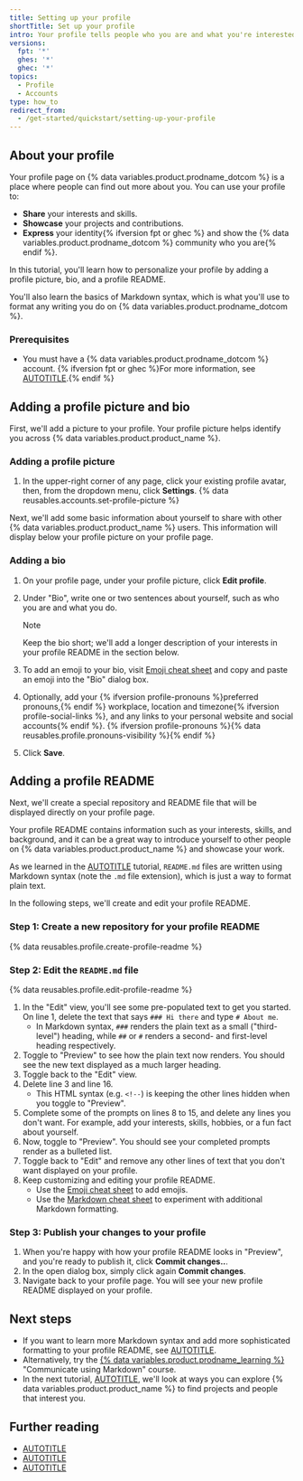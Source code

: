 ```yaml
---
title: Setting up your profile
shortTitle: Set up your profile
intro: Your profile tells people who you are and what you're interested in.
versions:
  fpt: '*'
  ghes: '*'
  ghec: '*'
topics:
  - Profile
  - Accounts
type: how_to
redirect_from:
  - /get-started/quickstart/setting-up-your-profile
---
```


## About your profile

Your profile page on {% data variables.product.prodname_dotcom %} is a place where people can find out more about you. You can use your profile to:

* **Share** your interests and skills.
* **Showcase** your projects and contributions.
* **Express** your identity{% ifversion fpt or ghec %} and show the {% data variables.product.prodname_dotcom %} community who you are{% endif %}.

In this tutorial, you'll learn how to personalize your profile by adding a profile picture, bio, and a profile README.

You'll also learn the basics of Markdown syntax, which is what you'll use to format any writing you do on {% data variables.product.prodname_dotcom %}.

### Prerequisites

* You must have a {% data variables.product.prodname_dotcom %} account. {% ifversion fpt or ghec %}For more information, see [AUTOTITLE](/get-started/start-your-journey/creating-an-account-on-github).{% endif %}

## Adding a profile picture and bio

First, we'll add a picture to your profile. Your profile picture helps identify you across {% data variables.product.product_name %}.

### Adding a profile picture

1. In the upper-right corner of any page, click your existing profile avatar, then, from the dropdown menu, click **Settings**.
{% data reusables.accounts.set-profile-picture %}

Next, we'll add some basic information about yourself to share with other {% data variables.product.product_name %} users. This information will display below your profile picture on your profile page.

### Adding a bio

1. On your profile page, under your profile picture, click **Edit profile**.
1. Under "Bio", write one or two sentences about yourself, such as who you are and what you do.

   > [!NOTE]
   > Keep the bio short; we'll add a longer description of your interests in your profile README in the section below.

1. To add an emoji to your bio, visit [Emoji cheat sheet](https://www.webfx.com/tools/emoji-cheat-sheet/) and copy and paste an emoji into the "Bio" dialog box.
1. Optionally, add your {% ifversion profile-pronouns %}preferred pronouns,{% endif %} workplace, location and timezone{% ifversion profile-social-links %}, and any links to your personal website and social accounts{% endif %}. {% ifversion profile-pronouns %}{% data reusables.profile.pronouns-visibility %}{% endif %}
1. Click **Save**.

## Adding a profile README

Next, we'll create a special repository and README file that will be displayed directly on your profile page.

Your profile README contains information such as your interests, skills, and background, and it can be a great way to introduce yourself to other people on {% data variables.product.product_name %} and showcase your work.

As we learned in the [AUTOTITLE](/get-started/start-your-journey/hello-world) tutorial, `README.md` files are written using Markdown syntax (note the `.md` file extension), which is just a way to format plain text.

In the following steps, we'll create and edit your profile README.

### Step 1: Create a new repository for your profile README

{% data reusables.profile.create-profile-readme %}

### Step 2: Edit the `README.md` file

{% data reusables.profile.edit-profile-readme %}
1. In the "Edit" view, you'll see some pre-populated text to get you started. On line 1, delete the text that says `### Hi there` and type `# About me`.
   * In Markdown syntax, `###` renders the plain text as a small ("third-level") heading, while `##` or `#` renders a second- and first-level heading respectively.
1. Toggle to "Preview" to see how the plain text now renders. You should see the new text displayed as a much larger heading.
1. Toggle back to the "Edit" view.
1. Delete line 3 and line 16.
   * This HTML syntax (e.g. ` <!-- `) is keeping the other lines hidden when you toggle to "Preview".
1. Complete some of the prompts on lines 8 to 15, and delete any lines you don't want. For example, add your interests, skills, hobbies, or a fun fact about yourself.
1. Now, toggle to "Preview". You should see your completed prompts render as a bulleted list.
1. Toggle back to "Edit" and remove any other lines of text that you don't want displayed on your profile.
1. Keep customizing and editing your profile README.
   * Use the [Emoji cheat sheet](https://www.webfx.com/tools/emoji-cheat-sheet/) to add emojis.
   * Use the [Markdown cheat sheet](https://www.markdownguide.org/cheat-sheet/) to experiment with additional Markdown formatting.

### Step 3: Publish your changes to your profile

1. When you're happy with how your profile README looks in "Preview", and you're ready to publish it, click **Commit changes..**.
1. In the open dialog box, simply click again **Commit changes**.
1. Navigate back to your profile page. You will see your new profile README displayed on your profile.

## Next steps

* If you want to learn more Markdown syntax and add more sophisticated formatting to your profile README, see [AUTOTITLE](/get-started/writing-on-github/getting-started-with-writing-and-formatting-on-github/quickstart-for-writing-on-github).
* Alternatively, try the [{% data variables.product.prodname_learning %}](https://skills.github.com/) "Communicate using Markdown" course.
* In the next tutorial, [AUTOTITLE](/get-started/start-your-journey/finding-inspiration-on-github), we'll look at ways you can explore {% data variables.product.product_name %} to find projects and people that interest you.

## Further reading

* [AUTOTITLE](/account-and-profile/setting-up-and-managing-your-github-profile/customizing-your-profile/about-your-profile)
* [AUTOTITLE](/account-and-profile/setting-up-and-managing-your-github-profile/customizing-your-profile/personalizing-your-profile)
* [AUTOTITLE](/get-started/writing-on-github/getting-started-with-writing-and-formatting-on-github/basic-writing-and-formatting-syntax)
